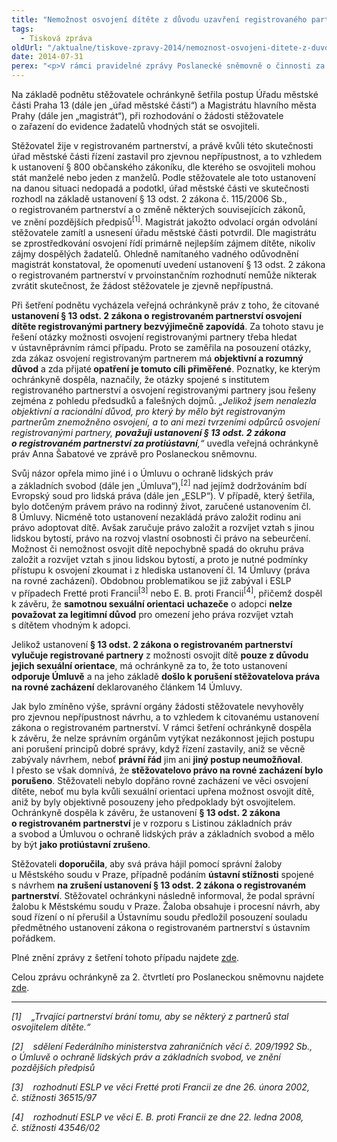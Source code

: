 ```yaml
---
title: "Nemožnost osvojení dítěte z důvodu uzavření registrovaného partnerství"
tags:
  - Tisková zpráva
oldUrl: "/aktualne/tiskove-zpravy-2014/nemoznost-osvojeni-ditete-z-duvodu-uzavreni-registrovaneho-partnerstvi"
date: 2014-07-31
perex: "<p>V rámci pravidelné zprávy Poslanecké sněmovně o činnosti za 2. čtvrtletí informovala veřejná ochránkyně práv o případu zamítnutí žádosti muže žijícího v registrovaném partnerství o zařazení do databáze potencionálních osvojitelů.</p>"
---
```


<!-- imported from the old website -->

<p>Na základě podnětu stěžovatele ochránkyně šetřila postup Úřadu městské části Praha 13 (dále jen „úřad městské části“) a Magistrátu hlavního města Prahy (dále jen „magistrát“), při rozhodování o žádosti stěžovatele o zařazení do evidence žadatelů vhodných stát se osvojiteli.</p><p>Stěžovatel žije v registrovaném partnerství, a právě kvůli této skutečnosti úřad městské části řízení zastavil pro zjevnou nepřípustnost, a to vzhledem k ustanovení § 800 občanského zákoníku, dle kterého se osvojiteli mohou stát manželé nebo jeden z manželů. Podle stěžovatele ale toto ustanovení na danou situaci nedopadá a podotkl, úřad městské části ve skutečnosti rozhodl na základě ustanovení § 13 odst. 2 zákona č. 115/2006 Sb., o registrovaném partnerství a o změně některých souvisejících zákonů, ve znění pozdějších předpisů<sup>[1]</sup>. Magistrát jakožto odvolací orgán odvolání stěžovatele zamítl a usnesení úřadu městské části potvrdil. Dle magistrátu se zprostředkování osvojení řídí primárně nejlepším zájmem dítěte, nikoliv zájmy dospělých žadatelů. Ohledně namítaného vadného odůvodnění magistrát konstatoval, že opomenutí uvedení ustanovení § 13 odst. 2 zákona o registrovaném partnerství v prvoinstančním rozhodnutí nemůže nikterak zvrátit skutečnost, že žádost stěžovatele je zjevně nepřípustná.</p><p>Při šetření podnětu vycházela veřejná ochránkyně práv z toho, že citované <strong>ustanovení § 13 odst. 2 zákona o registrovaném partnerství osvojení dítěte registrovanými partnery bezvýjimečně zapovídá</strong>. Za tohoto stavu je řešení otázky možnosti osvojení registrovanými partnery třeba hledat v ústavněprávním rámci případu. Proto se zaměřila na posouzení otázky, zda zákaz osvojení registrovaným partnerem má <strong>objektivní a rozumný důvod</strong> a zda přijaté<strong> opatření je tomuto cíli přiměřené</strong>. Poznatky, ke kterým ochránkyně dospěla, naznačily, že otázky spojené s institutem registrovaného partnerství a osvojení registrovanými partnery jsou řešeny zejména z pohledu předsudků a falešných dojmů. <em>„Jelikož jsem nenalezla objektivní a racionální důvod, pro který by mělo být registrovaným partnerům znemožněno osvojení, a to ani mezi tvrzeními odpůrců osvojení registrovanými partnery, <strong>považuji ustanovení § 13 odst. 2 zákona o registrovaném partnerství za protiústavní</strong>,“</em> uvedla veřejná ochránkyně práv Anna Šabatové ve zprávě pro Poslaneckou sněmovnu.</p><p>Svůj názor opřela mimo jiné i o Úmluvu o ochraně lidských práv a základních svobod (dále jen „Úmluva“),<sup>[2]</sup> nad jejímž dodržováním bdí Evropský soud pro lidská práva (dále jen „ESLP“). V případě, který šetřila, bylo dotčeným právem právo na rodinný život, zaručené ustanovením čl. 8 Úmluvy. Nicméně toto ustanovení nezakládá právo založit rodinu ani právo adoptovat dítě. Avšak zaručuje právo založit a rozvíjet vztah s jinou lidskou bytostí, právo na rozvoj vlastní osobnosti či právo na sebeurčení. Možnost či nemožnost osvojit dítě nepochybně spadá do okruhu práva založit a rozvíjet vztah s jinou lidskou bytostí, a proto je nutné podmínky přístupu k osvojení zkoumat i z hlediska ustanovení čl. 14 Úmluvy (práva na rovné zacházení). Obdobnou problematikou se již zabýval i ESLP v případech Fretté proti Francii<sup>[3]</sup> nebo E. B. proti Francii<sup>[4]</sup>, přičemž dospěl k závěru, že <strong>samotnou sexuální orientaci</strong> <strong>uchazeče</strong> o adopci <strong>nelze považovat za legitimní důvod</strong> pro omezení jeho práva rozvíjet vztah s dítětem vhodným k adopci.</p><p>Jelikož ustanovení <strong>§ 13 odst. 2 zákona o registrovaném partnerství vylučuje registrované partnery</strong> z možnosti osvojit dítě <strong>pouze z důvodu jejich sexuální orientace</strong>, má ochránkyně za to, že toto ustanovení <strong>odporuje Úmluvě</strong> a na jeho základě <strong>došlo k porušení stěžovatelova práva na rovné zacházení</strong> deklarovaného článkem 14 Úmluvy.</p><p>Jak bylo zmíněno výše, správní orgány žádosti stěžovatele nevyhověly pro zjevnou nepřípustnost návrhu, a to vzhledem k citovanému ustanovení zákona o registrovaném partnerství. V rámci šetření ochránkyně dospěla k závěru, že nelze správním orgánům vytýkat nezákonnost jejich postupu ani porušení principů dobré správy, když řízení zastavily, aniž se věcně zabývaly návrhem, neboť <strong>právní řád</strong> jim ani <strong>jiný postup neumožňoval</strong>. I přesto se však domnívá, že <strong>stěžovatelovo právo na rovné zacházení bylo porušeno</strong>. Stěžovateli nebylo dopřáno rovné zacházení ve věci osvojení dítěte, neboť mu byla kvůli sexuální orientaci upřena možnost osvojit dítě, aniž by byly objektivně posouzeny jeho předpoklady být osvojitelem. Ochránkyně dospěla k závěru, že ustanovení <strong>§ 13 odst. 2 zákona o registrovaném partnerství</strong> je v rozporu s Listinou základních práv a svobod a Úmluvou o ochraně lidských práv a základních svobod a mělo by být <strong>jako protiústavní zrušeno</strong>.</p><p>Stěžovateli <strong>doporučila</strong>, aby svá práva hájil pomocí správní žaloby u Městského soudu v Praze, případně podáním <strong>ústavní stížnosti</strong> spojené s návrhem <strong>na zrušení ustanovení § 13 odst. 2 zákona o registrovaném partnerství</strong>. Stěžovatel ochránkyni následně informoval, že podal správní žalobu k Městskému soudu v Praze. Žaloba obsahuje i procesní návrh, aby soud řízení o ní přerušil a Ústavnímu soudu předložil posouzení souladu předmětného ustanovení zákona o registrovaném partnerství s ústavním pořádkem.</p><p>Plné znění zprávy z šetření tohoto případu najdete <a href="/uploads-import/DISKRIMINACE/Kauzy/jine/2977-2014-PPO-ZZ.pdf">zde</a>.</p><p>Celou zprávu ochránkyně za 2. čtvrtletí pro Poslaneckou sněmovnu najdete <a href="https://www.ochrance.cz/zpravy-o-cinnosti/zpravy-pro-poslaneckou-snemovnu/">zde</a>.</p><hr /><p><em>[1]    „Trvající partnerství brání tomu, aby se některý z partnerů stal osvojitelem dítěte.“</em></p><p><em>[2]    sdělení Federálního ministerstva zahraničních věcí č. 209/1992 Sb., o Úmluvě o ochraně lidských práv a základních svobod, ve znění pozdějších předpisů</em></p><p><em>[3]    rozhodnutí ESLP ve věci Fretté proti Francii ze dne 26. února 2002, č. stížnosti 36515/97</em></p><p><em>[4]    rozhodnutí ESLP ve věci E. B. proti Francii ze dne 22. ledna 2008, č. stížnosti 43546/02</em></p>
